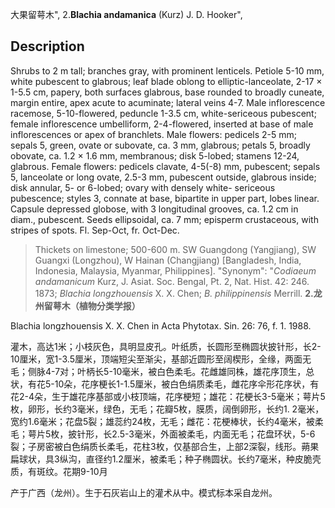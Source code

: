 大果留萼木",
2.**Blachia andamanica** (Kurz) J. D. Hooker",

## Description
Shrubs to 2 m tall; branches gray, with prominent lenticels. Petiole 5-10 mm, white pubescent to glabrous; leaf blade oblong to elliptic-lanceolate, 2-17 × 1-5.5 cm, papery, both surfaces glabrous, base rounded to broadly cuneate, margin entire, apex acute to acuminate; lateral veins 4-7. Male inflorescence racemose, 5-10-flowered, peduncle 1-3.5 cm, white-sericeous pubescent; female inflorescence umbelliform, 2-4-flowered, inserted at base of male inflorescences or apex of branchlets. Male flowers: pedicels 2-5 mm; sepals 5, green, ovate or subovate, ca. 3 mm, glabrous; petals 5, broadly obovate, ca. 1.2 × 1.6 mm, membranous; disk 5-lobed; stamens 12-24, glabrous. Female flowers: pedicels clavate, 4-5(-8) mm, pubescent; sepals 5, lanceolate or long ovate, 2.5-3 mm, pubescent outside, glabrous inside; disk annular, 5- or 6-lobed; ovary with densely white- sericeous pubescence; styles 3, connate at base, bipartite in upper part, lobes linear. Capsule depressed globose, with 3 longitudinal grooves, ca. 1.2 cm in diam., pubescent. Seeds ellipsoidal, ca. 7 mm; episperm crustaceous, with stripes of spots. Fl. Sep-Oct, fr. Oct-Dec.

> Thickets on limestone; 500-600 m. SW Guangdong (Yangjiang), SW Guangxi (Longzhou), W Hainan (Changjiang) [Bangladesh, India, Indonesia, Malaysia, Myanmar, Philippines].
  "Synonym": "*Codiaeum andamanicum* Kurz, J. Asiat. Soc. Bengal, Pt. 2, Nat. Hist. 42: 246. 1873; *Blachia longzhouensis* X. X. Chen; *B. philippinensis* Merrill.
**2.龙州留萼木（植物分类学报）**

Blachia longzhouensis X. X. Chen in Acta Phytotax. Sin. 26: 76, f. 1. 1988.

灌木，高达1米；小枝灰色，具明显皮孔。叶纸质，长圆形至椭圆状披针形，长2-10厘米，宽1-3.5厘米，顶端短尖至渐尖，基部近圆形至阔楔形，全缘，两面无毛；侧脉4-7对；叶柄长5-10毫米，被白色柔毛。花雌雄同株，雄花序顶生，总状，有花5-10朵，花序梗长1-1.5厘米，被白色绢质柔毛，雌花序伞形花序状，有花2-4朵，生于雄花序基部或小枝顶端，花序梗短；雄花：花梗长3-5毫米；萼片5枚，卵形，长约3毫米，绿色，无毛；花瓣5枚，膜质，阔倒卵形，长约1. 2毫米，宽约1.6毫米；花盘5裂；雄蕊约24枚，无毛；雌花：花梗棒状，长约4毫米，被柔毛；萼片5枚，披针形，长2.5-3毫米，外面被柔毛，内面无毛；花盘环状，5-6裂；子房密被白色绢质长柔毛，花柱3枚，仅基部合生，上部2深裂，线形。蒴果扁球状，具3纵沟，直径约1.2厘米，被柔毛；种子椭圆状。长约7毫米，种皮脆壳质，有斑纹。花期9-10月

产于广西（龙州）。生于石灰岩山上的灌术从中。模式标本采自龙州。
